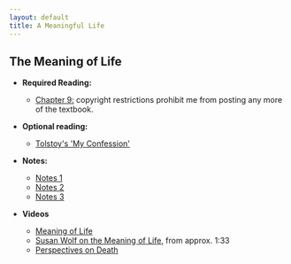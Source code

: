 ```yaml
---
layout: default
title: A Meaningful Life
---
```


## The Meaning of Life

+ **Required Reading:**
	+ [Chapter 9:](Meaning/ch9.pdf) copyright restrictions prohibit me from posting any more of the textbook.

+ **Optional reading:**
	+ [Tolstoy's 'My Confession'](Meaning/Confession.pdf)

+ **Notes:**
	+ [Notes 1](Handout)
	+ [Notes 2](Handout2)
	+ [Notes 3](Handout3)

+ **Videos**
	+ [Meaning of Life](https://www.youtube.com/watch?v=Ebt0X5ybm9Y&list=PLHSC9mjpRe4rGkvRaVAfkZ-rIrkHtfGVP)
	+ [Susan Wolf on the Meaning of Life](https://www.youtube.com/watch?v=8CfvMaaTp6I), from approx. 1:33
	+ [Perspectives on Death](https://www.youtube.com/watch?v=mjQwedC1WzI&index=17&list=PL8dPuuaLjXtNgK6MZucdYldNkMybYIHKR)



